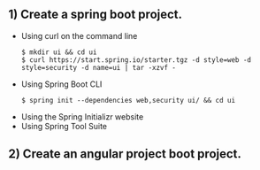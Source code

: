 ## 1)  Create a spring boot project.
* Using curl on the command line
    ```
    $ mkdir ui && cd ui
    $ curl https://start.spring.io/starter.tgz -d style=web -d style=security -d name=ui | tar -xzvf -
    ```
* Using Spring Boot CLI
    ```
    $ spring init --dependencies web,security ui/ && cd ui
    ```
* Using the Spring Initializr website
* Using Spring Tool Suite

## 2)  Create an angular project boot project.
  

